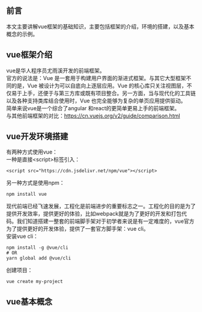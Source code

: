 ## 前言
本文主要讲解vue框架的基础知识，主要包括框架的介绍，环境的搭建，以及基本概念的示例。
## vue框架介绍
vue是华人程序员尤雨溪开发的前端框架。  
官方的说法是：Vue 是一套用于构建用户界面的渐进式框架。与其它大型框架不同的是，Vue 被设计为可以自底向上逐层应用。Vue 的核心库只关注视图层，不仅易于上手，还便于与第三方库或既有项目整合。另一方面，当与现代化的工具链以及各种支持类库结合使用时，Vue 也完全能够为复杂的单页应用提供驱动。   
简单来说vue是一个综合了angular 和react的更简单更易上手的前端框架。  
与其他前端框架的对比：https://cn.vuejs.org/v2/guide/comparison.html  
## vue开发环境搭建
有两种方式使用vue：  
一种是直接\<script\>标签引入：

```
<script src="https://cdn.jsdelivr.net/npm/vue"></script>
```
另一种方式是使用npm：  

```
npm install vue
```
现代前端已经飞速发展，工程化是前端进步的重要标志之一。工程化的目的是为了提供开发效率，提供更好的体验，比如webpack就是为了更好的开发和打包代码。我们知道搭建一整套的前端脚手架对于初学者来说是有一定难度的，vue官方为了提供更好的开发体验，提供了一套官方脚手架：vue cli。  
安装vue cli：

```
npm install -g @vue/cli
# OR
yarn global add @vue/cli
```
创建项目：  

```
vue create my-project
```
## vue基本概念
